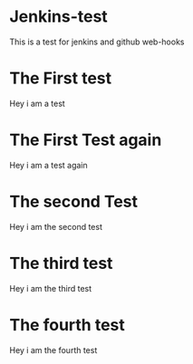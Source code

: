 # Jenkins-test
This is a test for jenkins and github web-hooks

# The First test
Hey i am a test

# The First Test again
Hey i am a test again

# The second Test

Hey i am the second test

# The third test

Hey i am the third test

# The fourth test

Hey i am the fourth test
